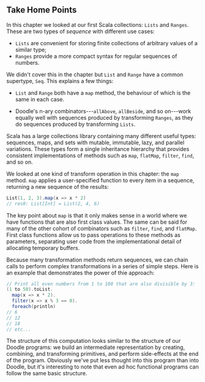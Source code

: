 ## Take Home Points

In this chapter we looked at our first Scala collections: `Lists` and `Ranges`.
These are two types of *sequence* with different use cases:

 - `Lists` are convenient for storing finite collections of
   arbitrary values of a similar type;
 - `Ranges` provide a more compact syntax for regular sequences of numbers.

We didn't cover this in the chapter but
`List` and `Range` have a common supertype, `Seq`.
This explains a few things:

 - `List` and `Range` both have a `map` method,
   the behaviour of which is the same in each case.

 - Doodle's n-ary combinators---`allAbove`, `allBeside`, and so on---work
   equally well with sequences produced by transforming `Ranges`, as they do
   sequences produced by transforming `Lists`.

Scala has a large collections library containing many different useful types:
sequences, maps, and sets with mutable, immutable, lazy, and parallel variations.
These types form a single inheritance hierarchy
that provides consistent implementations of methods such as `map`, `flatMap`,
`filter`, `find`, and so on.

We looked at one kind of transform operation in this chapter: the `map` method.
`map` applies a user-specified function to every item in a sequence,
returning a new sequence of the results:

~~~ scala
List(1, 2, 3).map(x => x * 2)
// res0: List[Int] = List(2, 4, 6)
~~~

The key point about `map` is that it only makes sense in a world
where we have functions that are also first class values.
The same can be said for many of the other cohort of combinators
such as `filter`, `find`, and `flatMap`.
First class functions allow us to pass operations to these methods as parameters,
separating user code from the implementational detail of allocating
temporary buffers.

Because many transformation methods return sequences,
we can chain calls to perform complex transformations in a series of simple steps.
Here is an example that demonstrates the power of thie approach:

~~~ scala
// Print all even numbers from 1 to 100 that are also divisible by 3:
(1 to 50).toList.
  map(x => x * 2).
  filter(x => x % 3 == 0).
  foreach(println)
// 6
// 12
// 18
// etc...
~~~

The structure of this computation looks similar
to the structure of our Doodle programs:
we build an intermediate representation
by creating, combining, and transforming primitives,
and perform side-effects at the end of the program.
Obviously we've put less thought into this program than into Doodle,
but it's interesting to note that even ad hoc functional programs
can follow the same basic structure.
